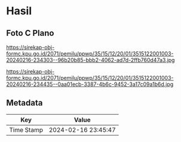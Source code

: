 # Hasil

## Foto C Plano

https://sirekap-obj-formc.kpu.go.id/2071/pemilu/ppwp/35/15/12/20/01/3515122001003-20240216-234303--96b20b85-bbb2-4062-ad7d-2ffb760d47a3.jpg

https://sirekap-obj-formc.kpu.go.id/2071/pemilu/ppwp/35/15/12/20/01/3515122001003-20240216-234435--0aa01ecb-3387-4b6c-9452-3a17c09a1b6d.jpg


## Metadata

| Key        | Value               |
| ---------- | ------------------- |
| Time Stamp | 2024-02-16 23:45:47 |



